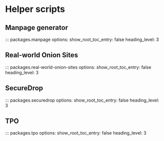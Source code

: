 # Helper scripts

## Manpage generator

::: packages.manpage
    options:
      show_root_toc_entry: false
      heading_level: 3

## Real-world Onion Sites

::: packages.real-world-onion-sites
    options:
      show_root_toc_entry: false
      heading_level: 3

## SecureDrop

::: packages.securedrop
    options:
      show_root_toc_entry: false
      heading_level: 3

## TPO

::: packages.tpo
    options:
      show_root_toc_entry: false
      heading_level: 3
